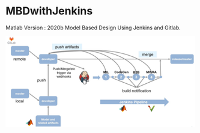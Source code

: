 # MBDwithJenkins
Matlab Version : 2020b
Model Based Design Using Jenkins and Gitlab.


![](jenkinsWorkflow.JPG)

 
